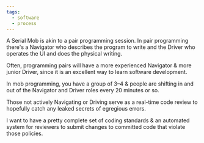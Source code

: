 ```yaml
---
tags:
  - software
  - process
---
```

A Serial Mob is akin to a pair programming session. In pair programming there's a Navigator who describes the program to write and the Driver who operates the UI and does the physical writing.

Often, programming pairs will have a more experienced Navigator & more junior Driver, since it is an excellent way to learn software development.

In mob programming, you have a group of 3–4 & people are shifting in and out of the Navigator and Driver roles every 20 minutes or so.

Those not actively Navigating or Driving serve as a real-time code review to hopefully catch any leaked secrets of egregious errors.

I want to have a pretty complete set of coding standards & an automated system for reviewers to submit changes to committed code that violate those policies.